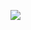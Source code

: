 
![](http://mmbiz.qpic.cn/mmbiz/Pn4Sm0RsAuiaLQLq8hzyGTqXX5N4DsgkPdr9KOu2OfLibxXMbhoQjU3sEoDu8bI9wGA9eXqhNykKLZibDnVNEveFg/0?wx_fmt=gif&wxfrom=5&wx_lazy=1)

